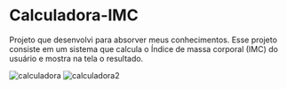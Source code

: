 # Calculadora-IMC
Projeto que desenvolvi para absorver meus conhecimentos.
Esse projeto consiste em um sistema que calcula o Índice de massa corporal (IMC) do usuário e mostra na tela o resultado.

![calculadora](https://user-images.githubusercontent.com/89872769/227093297-de3a7a65-5baf-4944-9c94-0da90542a492.png)
![calculadora2](https://user-images.githubusercontent.com/89872769/227093694-b65a8b19-9d36-4b88-b40c-abd54ef77804.png)

